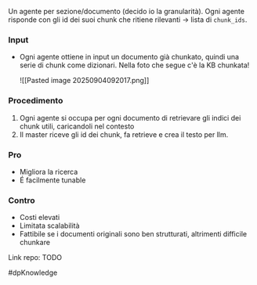 Un agente per sezione/documento (decido io la granularità). Ogni agente risponde con gli id dei suoi chunk che ritiene rilevanti → lista di `chunk_ids`.

### Input

- Ogni agente ottiene in input un documento già chunkato, quindi una serie di chunk come dizionari. Nella foto che segue c'è la KB chunkata!
    
    ![[Pasted image 20250904092017.png]]

### Procedimento

1. Ogni agente si occupa per ogni documento di retrievare gli indici dei chunk utili, caricandoli nel contesto
2. Il master riceve gli id dei chunk, fa retrieve e crea il testo per llm.

### Pro

- Migliora la ricerca
- É facilmente tunable

### Contro

- Costi elevati
- Limitata scalabilità
- Fattibile se i documenti originali sono ben strutturati, altrimenti difficile chunkare

Link repo: TODO

#dpKnowledge 